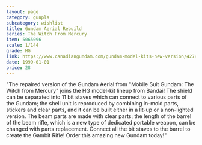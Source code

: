 ```yaml
---
layout: page
category: gunpla
subcategory: wishlist
title: Gundam Aerial Rebuild
series: The Witch From Mercury
item: 5065096
scale: 1/144
grade: HG
link: https://www.canadiangundam.com/gundam-model-kits-new-version/4274-hg-gundam-aerial-rebuild-19-4573102650962.html
date: 1999-01-01
price: 28
---
```


"The repaired version of the Gundam Aerial from "Mobile Suit Gundam: The Witch from Mercury" joins the HG model-kit lineup from Bandai! The shield can be separated into 11 bit staves which can connect to various parts of the Gundam; the shell unit is reproduced by combining in-mold parts, stickers and clear parts, and it can be built either in a lit-up or a non-lighted version. The beam parts are made with clear parts; the length of the barrel of the beam rifle, which is a new type of dedicated portable weapon, can be changed with parts replacement. Connect all the bit staves to the barrel to create the Gambit Rifle! Order this amazing new Gundam today!"
